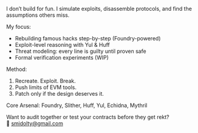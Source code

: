 I don’t build for fun. I simulate exploits, disassemble protocols, and find the assumptions others miss.

My focus:
- Rebuilding famous hacks step-by-step (Foundry-powered)
- Exploit-level reasoning with Yul & Huff
- Threat modeling: every line is guilty until proven safe
- Formal verification experiments (WIP)

Method:
1. Recreate. Exploit. Break.
2. Push limits of EVM tools.
3. Patch only if the design deserves it.

Core Arsenal: Foundry, Slither, Huff, Yul, Echidna, Mythril

Want to audit together or test your contracts before they get rekt?  
📩 smidolty@gmail.com

